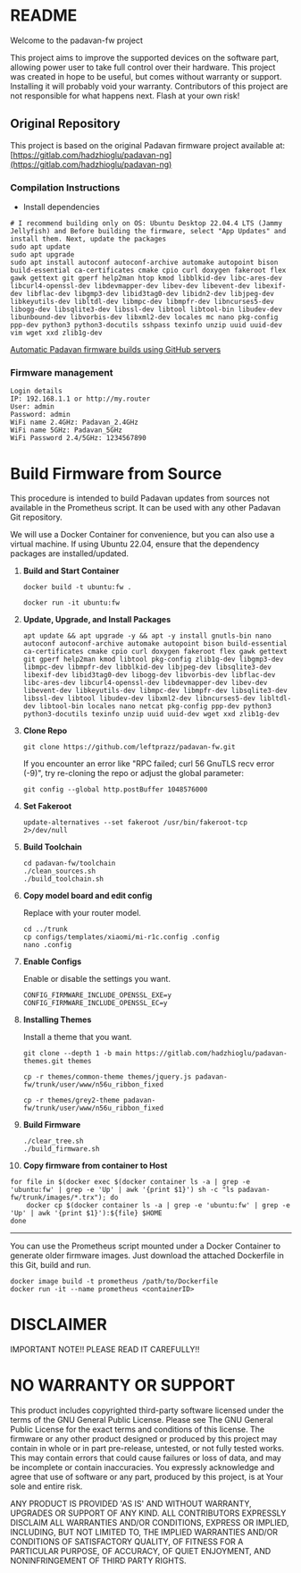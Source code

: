 # README #

Welcome to the padavan-fw project

This project aims to improve the supported devices on the software part, allowing power user to take full control over their hardware.
This project was created in hope to be useful, but comes without warranty or support. Installing it will probably void your warranty.
Contributors of this project are not responsible for what happens next. Flash at your own risk!

Original Repository
-------------------
This project is based on the original Padavan firmware project available at:
[https://gitlab.com/hadzhioglu/padavan-ng](https://gitlab.com/hadzhioglu/padavan-ng)


### Compilation Instructions ###

* Install dependencies

```shell
# I recommend building only on OS: Ubuntu Desktop 22.04.4 LTS (Jammy Jellyfish) and Before building the firmware, select "App Updates" and install them. Next, update the packages
sudo apt update
sudo apt upgrade
sudo apt install autoconf autoconf-archive automake autopoint bison build-essential ca-certificates cmake cpio curl doxygen fakeroot flex gawk gettext git gperf help2man htop kmod libblkid-dev libc-ares-dev libcurl4-openssl-dev libdevmapper-dev libev-dev libevent-dev libexif-dev libflac-dev libgmp3-dev libid3tag0-dev libidn2-dev libjpeg-dev libkeyutils-dev libltdl-dev libmpc-dev libmpfr-dev libncurses5-dev libogg-dev libsqlite3-dev libssl-dev libtool libtool-bin libudev-dev libunbound-dev libvorbis-dev libxml2-dev locales mc nano pkg-config ppp-dev python3 python3-docutils sshpass texinfo unzip uuid uuid-dev vim wget xxd zlib1g-dev

```
[Automatic Padavan firmware builds using GitHub servers](https://github.com/leftprazz/padavan-builder-workflow)

### Firmware management ###
```shell 
Login details
IP: 192.168.1.1 or http://my.router
User: admin
Password: admin
WiFi name 2.4GHz: Padavan_2.4GHz
WiFi name 5GHz: Padavan_5GHz
WiFi Password 2.4/5GHz: 1234567890
```

# Build Firmware from Source

This procedure is intended to build Padavan updates from sources not available in the Prometheus script. It can be used with any other Padavan Git repository.

We will use a Docker Container for convenience, but you can also use a virtual machine. If using Ubuntu 22.04, ensure that the dependency packages are installed/updated.

1. **Build and Start Container**

   ```shell
   docker build -t ubuntu:fw .
   ```

   ```shell
   docker run -it ubuntu:fw
   ```

2. **Update, Upgrade, and Install Packages**

   ```shell
   apt update && apt upgrade -y && apt -y install gnutls-bin nano autoconf autoconf-archive automake autopoint bison build-essential ca-certificates cmake cpio curl doxygen fakeroot flex gawk gettext git gperf help2man kmod libtool pkg-config zlib1g-dev libgmp3-dev libmpc-dev libmpfr-dev libblkid-dev libjpeg-dev libsqlite3-dev libexif-dev libid3tag0-dev libogg-dev libvorbis-dev libflac-dev libc-ares-dev libcurl4-openssl-dev libdevmapper-dev libev-dev libevent-dev libkeyutils-dev libmpc-dev libmpfr-dev libsqlite3-dev libssl-dev libtool libudev-dev libxml2-dev libncurses5-dev libltdl-dev libtool-bin locales nano netcat pkg-config ppp-dev python3 python3-docutils texinfo unzip uuid uuid-dev wget xxd zlib1g-dev
   ```

3. **Clone Repo**

   ```shell
   git clone https://github.com/leftprazz/padavan-fw.git
   ```

   If you encounter an error like "RPC failed; curl 56 GnuTLS recv error (-9)", try re-cloning the repo or adjust the global parameter:

   ```shell
   git config --global http.postBuffer 1048576000
   ```

4. **Set Fakeroot**

   ```shell
   update-alternatives --set fakeroot /usr/bin/fakeroot-tcp 2>/dev/null
   ```

5. **Build Toolchain**

   ```shell
   cd padavan-fw/toolchain
   ./clean_sources.sh 
   ./build_toolchain.sh
   ```

6. **Copy model board and edit config**

   Replace with your router model.

   ```shell
   cd ../trunk
   cp configs/templates/xiaomi/mi-r1c.config .config
   nano .config
   ```

7. **Enable Configs**

   Enable or disable the settings you want.

   ```shell
   CONFIG_FIRMWARE_INCLUDE_OPENSSL_EXE=y
   CONFIG_FIRMWARE_INCLUDE_OPENSSL_EC=y
   ```

8. **Installing Themes**

   Install a theme that you want.

   ```shell
   git clone --depth 1 -b main https://gitlab.com/hadzhioglu/padavan-themes.git themes
   ```
   ```shell
   cp -r themes/common-theme themes/jquery.js padavan-fw/trunk/user/www/n56u_ribbon_fixed
   ```
   ```shell
   cp -r themes/grey2-theme padavan-fw/trunk/user/www/n56u_ribbon_fixed
   ```

9. **Build Firmware**

   ```shell
   ./clear_tree.sh 
   ./build_firmware.sh
   ```

10. **Copy firmware from container to Host**

   ```shell
   for file in $(docker exec $(docker container ls -a | grep -e 'ubuntu:fw' | grep -e 'Up' | awk '{print $1}') sh -c "ls padavan-fw/trunk/images/*.trx"); do
       docker cp $(docker container ls -a | grep -e 'ubuntu:fw' | grep -e 'Up' | awk '{print $1}'):${file} $HOME
   done
   ```

---

You can use the Prometheus script mounted under a Docker Container to generate older firmware images. Just download the attached Dockerfile in this Git, build and run.

```
docker image build -t prometheus /path/to/Dockerfile
docker run -it --name prometheus <containerID>
```

# DISCLAIMER #
IMPORTANT NOTE!! PLEASE READ IT CAREFULLY!!
# NO WARRANTY OR SUPPORT
This product includes copyrighted third-party software licensed under the terms of the GNU General Public License. Please see The GNU General Public License for the exact terms
and conditions of this license. The firmware or any other product designed or produced by this project may contain in whole or in part pre-release, untested, or not fully tested works.
This may contain errors that could cause failures or loss of data, and may be incomplete or contain inaccuracies. You expressly acknowledge and agree that use of software or any part,
produced by this project, is at Your sole and entire risk.

ANY PRODUCT IS PROVIDED 'AS IS' AND WITHOUT WARRANTY, UPGRADES OR SUPPORT OF ANY KIND. ALL CONTRIBUTORS EXPRESSLY DISCLAIM ALL WARRANTIES AND/OR CONDITIONS, EXPRESS OR IMPLIED,
INCLUDING, BUT NOT LIMITED TO, THE IMPLIED WARRANTIES AND/OR CONDITIONS OF SATISFACTORY QUALITY, OF FITNESS FOR A PARTICULAR PURPOSE, OF ACCURACY, OF QUIET ENJOYMENT, AND NONINFRINGEMENT
OF THIRD PARTY RIGHTS.


